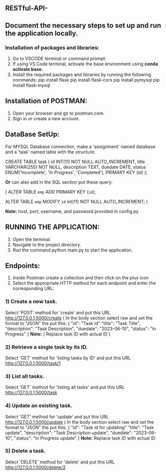 ## RESTful-API-

## Document the necessary steps to set up and run the application locally.

### Installation of packages and libraries:

1) Go to VSCODE terminal or command prompt:
2) If using VS Code terminal, activate the base environment using **conda activate base.**
3) Install the required packages and libraries by running the following commands:
pip install flask
pip install flask-cors
pip install pymysql
pip install flask-mysql

## Installation of POSTMAN:
1) Open your browser and go to postman.com.
2) Sign in or create a new account.

## DataBase SetUp:
For MYSQL Database connection, make a 'assignment' named database and a 'task' named table with the structure:

CREATE TABLE task (
  id INT(11) NOT NULL AUTO_INCREMENT,
  title VARCHAR(255) NOT NULL,
  description TEXT,
  duedate DATE,
  status ENUM('Incomplete', 'In Progress', 'Completed'),
  PRIMARY KEY (id)
);


**Or** can also add in the SQL section put these query:

( ALTER TABLE `emp`
  ADD PRIMARY KEY (`id`);
  
ALTER TABLE `emp`
 MODIFY `id` int(11) NOT NULL AUTO_INCREMENT; )
 
 **Note:** host, port, username, and password provided in config.py
 
 ## RUNNING THE APPLICATION:
1) Open the terminal.
2) Navigate to the project directory.
3) Run the command python main.py to start the application.
 
## Endpoints:
1) Inside Postman create a collection and then click on the plus icon
2) Select the appropriate HTTP method for each endpoint and enter the corresponding URL:
### 1) Create a new task.
Select 'POST' method for 'create' and put this URL http://127.0.0.1:5000/create
( In the body section select raw and set the format to "JSON" the put this:
{
  "id": "Task id"
  "title": "Task Title",
  "description": "Task Description",
  "duedate": "2023-06-10",
  "status": "In Progress"
}
**Note:** ( Replace task ID with actual ID )
### 2) Retrieve a single task by its ID.
Select 'GET' method for 'listing tasks by ID' and put this URL http://127.0.0.1:5000/task/1

### 3) List all tasks.
Select 'GET' method for 'listing all tasks' and put this URL http://127.0.0.1:5000/task

### 4) Update an existing task.
Select 'GET' method for 'update' and put this URL http://127.0.0.1:5000/update
( In the body section select raw and set the format to "JSON" the put this:
{
  "id": "Task id for updating"
  "title": "Task update",
  "description": "Task Description update",
  "duedate": "2023-06-10",
  "status": "In Progress update"
}
**Note:** Replace task ID with actual ID 

### 5) Delete a task.
Select 'DELETE' method for 'delete' and put this URL http://127.0.0.1:5000/delete/2


###









